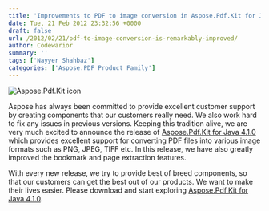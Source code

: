 ```yaml
---
title: 'Improvements to PDF to image conversion in Aspose.Pdf.Kit for Java'
date: Tue, 21 Feb 2012 23:32:56 +0000
draft: false
url: /2012/02/21/pdf-to-image-conversion-is-remarkably-improved/
author: Codewarior
summary: ''
tags: ['Nayyer Shahbaz']
categories: ['Aspose.PDF Product Family']
---
```


![Aspose.Pdf.Kit icon][1]

Aspose has always been committed to provide excellent customer support by creating components that our customers really need. We also work hard to fix any issues in previous versions. Keeping this tradition alive, we are very much excited to announce the release of [Aspose.Pdf.Kit for Java 4.1.0][2] which provides excellent support for converting PDF files into various image formats such as PNG, JPEG, TIFF etc. In this release, we have also greatly improved the bookmark and page extraction features.

With every new release, we try to provide best of breed components, so that our customers can get the best out of our products. We want to make their lives easier. Please download and start exploring [Aspose.Pdf.Kit for Java 4.1.0][3].




[1]: http://www.aspose.com/Images/aspose.pdf.kit-logo2.jpg
[2]: http://www.aspose.com/community/files/72/java-components/aspose.pdf.kit-for-java/entry363090.aspx
[3]: http://www.aspose.com/community/files/72/java-components/aspose.pdf.kit-for-java/entry363090.aspx




